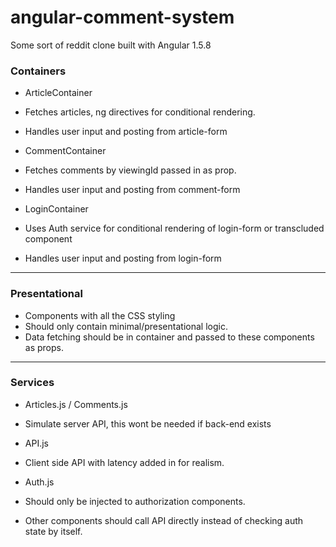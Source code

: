 # angular-comment-system
Some sort of reddit clone built with Angular 1.5.8

### Containers

- ArticleContainer
 - Fetches articles, ng directives for conditional rendering.
 - Handles user input and posting from article-form

- CommentContainer
 - Fetches comments by viewingId passed in as prop.
 - Handles user input and posting from comment-form

- LoginContainer
 - Uses Auth service for conditional rendering of login-form or transcluded component
 - Handles user input and posting from login-form
 
___


### Presentational
- Components with all the CSS styling
- Should only contain minimal/presentational logic.
- Data fetching should be in container and passed to these components as props.

___

### Services

- Articles.js / Comments.js
 - Simulate server API, this wont be needed if back-end exists
 
- API.js
 - Client side API with latency added in for realism.
 
- Auth.js
 - Should only be injected to authorization components.
 - Other components should call API directly instead of checking auth state by itself.
